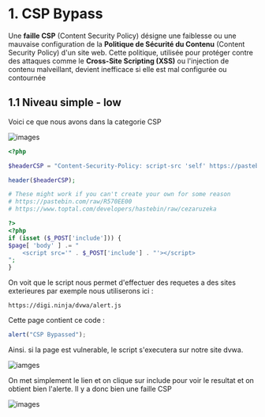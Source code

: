 # 1. CSP Bypass

Une **faille CSP** (Content Security Policy) désigne une faiblesse ou une mauvaise configuration de la **Politique de Sécurité du Contenu** (Content Security Policy) d'un site web. Cette politique, utilisée pour protéger contre des attaques comme le **Cross-Site Scripting (XSS)** ou l'injection de contenu malveillant, devient inefficace si elle est mal configurée ou contournée

## 1.1 Niveau simple - low

Voici ce que nous avons dans la categorie CSP

![images](C:\Users\sacha\Desktop\pentest_dvwa\rapport_dvwa\images\csp\1.png)

```php
<?php

$headerCSP = "Content-Security-Policy: script-src 'self' https://pastebin.com hastebin.com www.toptal.com example.com code.jquery.com https://ssl.google-analytics.com https://digi.ninja ;"; // allows js from self, pastebin.com, hastebin.com, jquery, digi.ninja, and google analytics.

header($headerCSP);

# These might work if you can't create your own for some reason
# https://pastebin.com/raw/R570EE00
# https://www.toptal.com/developers/hastebin/raw/cezaruzeka

?>
<?php
if (isset ($_POST['include'])) {
$page[ 'body' ] .= "
    <script src='" . $_POST['include'] . "'></script>
";
}
```

On voit que le script nous permet d'effectuer des requetes a des sites exterieures par exemple nous utiliserons ici :

```
https://digi.ninja/dvwa/alert.js
```

Cette page contient ce code :

```js
alert("CSP Bypassed");
```

Ainsi. si la page est vulnerable, le script s'executera sur notre site dvwa.

![iamges](C:\Users\sacha\Desktop\pentest_dvwa\rapport_dvwa\images\csp\2.png)

On met simplement le lien et on clique sur include pour voir le resultat et on obtient bien l'alerte. Il y a donc bien une faille CSP

![images](C:\Users\sacha\Desktop\pentest_dvwa\rapport_dvwa\images\csp\3.png)
